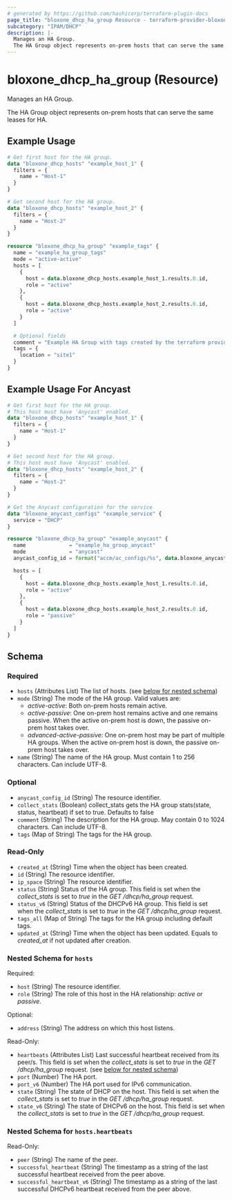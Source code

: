 ```yaml
---
# generated by https://github.com/hashicorp/terraform-plugin-docs
page_title: "bloxone_dhcp_ha_group Resource - terraform-provider-bloxone"
subcategory: "IPAM/DHCP"
description: |-
  Manages an HA Group.
  The HA Group object represents on-prem hosts that can serve the same leases for HA.
---
```


# bloxone_dhcp_ha_group (Resource)

Manages an HA Group.

The HA Group object represents on-prem hosts that can serve the same leases for HA.

## Example Usage

```terraform
# Get first host for the HA group.
data "bloxone_dhcp_hosts" "example_host_1" {
  filters = {
    name = "Host-1"
  }
}

# Get second host for the HA group.
data "bloxone_dhcp_hosts" "example_host_2" {
  filters = {
    name = "Host-2"
  }
}

resource "bloxone_dhcp_ha_group" "example_tags" {
  name = "example_ha_group_tags"
  mode = "active-active"
  hosts = [
    {
      host = data.bloxone_dhcp_hosts.example_host_1.results.0.id,
      role = "active"
    },
    {
      host = data.bloxone_dhcp_hosts.example_host_2.results.0.id,
      role = "active"
    }
  ]

  # Optional fields
  comment = "Example HA Group with tags created by the terraform provider"
  tags = {
    location = "site1"
  }
}
```

## Example Usage For Ancyast

```terraform
# Get first host for the HA group.
# This host must have 'Anycast' enabled.
data "bloxone_dhcp_hosts" "example_host_1" {
  filters = {
    name = "Host-1"
  }
}

# Get second host for the HA group.
# This host must have 'Anycast' enabled.
data "bloxone_dhcp_hosts" "example_host_2" {
  filters = {
    name = "Host-2"
  }
}

# Get the Anycast configuration for the service
data "bloxone_anycast_configs" "example_service" {
  service = "DHCP"
}

resource "bloxone_dhcp_ha_group" "example_anycast" {
  name              = "example_ha_group_anycast"
  mode              = "anycast"
  anycast_config_id = format("accm/ac_configs/%s", data.bloxone_anycast_configs.example_service.results.0.id)

  hosts = [
    {
      host = data.bloxone_dhcp_hosts.example_host_1.results.0.id,
      role = "active"
    },
    {
      host = data.bloxone_dhcp_hosts.example_host_2.results.0.id,
      role = "passive"
    }
  ]
}
```

<!-- schema generated by tfplugindocs -->
## Schema

### Required

- `hosts` (Attributes List) The list of hosts. (see [below for nested schema](#nestedatt--hosts))
- `mode` (String) The mode of the HA group. Valid values are:
  * _active-active_: Both on-prem hosts remain active.
  * _active-passive_: One on-prem host remains active and one remains passive. When the active on-prem host is down, the passive on-prem host takes over.
  * _advanced-active-passive_: One on-prem host may be part of multiple HA groups. When the active on-prem host is down, the passive on-prem host takes over.
- `name` (String) The name of the HA group. Must contain 1 to 256 characters. Can include UTF-8.

### Optional

- `anycast_config_id` (String) The resource identifier.
- `collect_stats` (Boolean) collect_stats gets the HA group stats(state, status, heartbeat) if set to true. Defaults to false
- `comment` (String) The description for the HA group. May contain 0 to 1024 characters. Can include UTF-8.
- `tags` (Map of String) The tags for the HA group.

### Read-Only

- `created_at` (String) Time when the object has been created.
- `id` (String) The resource identifier.
- `ip_space` (String) The resource identifier.
- `status` (String) Status of the HA group. This field is set when the _collect_stats_ is set to _true_ in the _GET_ _/dhcp/ha_group_ request.
- `status_v6` (String) Status of the DHCPv6 HA group. This field is set when the _collect_stats_ is set to _true_ in the _GET_ _/dhcp/ha_group_ request.
- `tags_all` (Map of String) The tags for the HA group including default tags.
- `updated_at` (String) Time when the object has been updated. Equals to _created_at_ if not updated after creation.

<a id="nestedatt--hosts"></a>
### Nested Schema for `hosts`

Required:

- `host` (String) The resource identifier.
- `role` (String) The role of this host in the HA relationship: _active_ or _passive_.

Optional:

- `address` (String) The address on which this host listens.

Read-Only:

- `heartbeats` (Attributes List) Last successful heartbeat received from its peer/s. This field is set when the _collect_stats_ is set to _true_ in the _GET_ _/dhcp/ha_group_ request. (see [below for nested schema](#nestedatt--hosts--heartbeats))
- `port` (Number) The HA port.
- `port_v6` (Number) The HA port used for IPv6 communication.
- `state` (String) The state of DHCP on the host. This field is set when the _collect_stats_ is set to _true_ in the _GET_ _/dhcp/ha_group_ request.
- `state_v6` (String) The state of DHCPv6 on the host. This field is set when the _collect_stats_ is set to _true_ in the _GET_ _/dhcp/ha_group_ request.

<a id="nestedatt--hosts--heartbeats"></a>
### Nested Schema for `hosts.heartbeats`

Read-Only:

- `peer` (String) The name of the peer.
- `successful_heartbeat` (String) The timestamp as a string of the last successful heartbeat received from the peer above.
- `successful_heartbeat_v6` (String) The timestamp as a string of the last successful DHCPv6 heartbeat received from the peer above.
